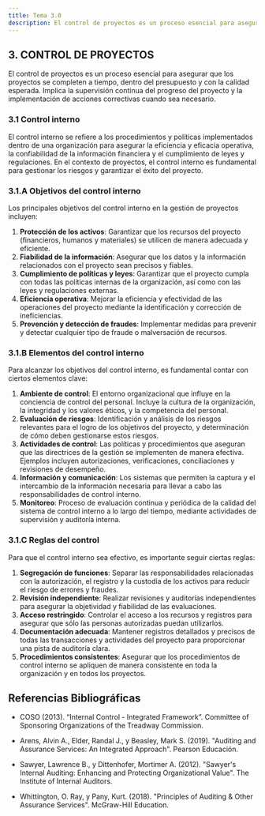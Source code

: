```yaml
---
title: Tema 3.0
description: El control de proyectos es un proceso esencial para asegurar que los proyectos se completen a tiempo, dentro del presupuesto y con la calidad esperada
---
```

## 3. CONTROL DE PROYECTOS

El control de proyectos es un proceso esencial para asegurar que los proyectos se completen a tiempo, dentro del presupuesto y con la calidad esperada. Implica la supervisión continua del progreso del proyecto y la implementación de acciones correctivas cuando sea necesario.

### 3.1 Control interno

El control interno se refiere a los procedimientos y políticas implementados dentro de una organización para asegurar la eficiencia y eficacia operativa, la confiabilidad de la información financiera y el cumplimiento de leyes y regulaciones. En el contexto de proyectos, el control interno es fundamental para gestionar los riesgos y garantizar el éxito del proyecto.

### 3.1.A Objetivos del control interno

Los principales objetivos del control interno en la gestión de proyectos incluyen:

1. **Protección de los activos**: Garantizar que los recursos del proyecto (financieros, humanos y materiales) se utilicen de manera adecuada y eficiente.
2. **Fiabilidad de la información**: Asegurar que los datos y la información relacionados con el proyecto sean precisos y fiables.
3. **Cumplimiento de políticas y leyes**: Garantizar que el proyecto cumpla con todas las políticas internas de la organización, así como con las leyes y regulaciones externas.
4. **Eficiencia operativa**: Mejorar la eficiencia y efectividad de las operaciones del proyecto mediante la identificación y corrección de ineficiencias.
5. **Prevención y detección de fraudes**: Implementar medidas para prevenir y detectar cualquier tipo de fraude o malversación de recursos.

### 3.1.B Elementos del control interno

Para alcanzar los objetivos del control interno, es fundamental contar con ciertos elementos clave:

1. **Ambiente de control**: El entorno organizacional que influye en la conciencia de control del personal. Incluye la cultura de la organización, la integridad y los valores éticos, y la competencia del personal.
2. **Evaluación de riesgos**: Identificación y análisis de los riesgos relevantes para el logro de los objetivos del proyecto, y determinación de cómo deben gestionarse estos riesgos.
3. **Actividades de control**: Las políticas y procedimientos que aseguran que las directrices de la gestión se implementen de manera efectiva. Ejemplos incluyen autorizaciones, verificaciones, conciliaciones y revisiones de desempeño.
4. **Información y comunicación**: Los sistemas que permiten la captura y el intercambio de la información necesaria para llevar a cabo las responsabilidades de control interno.
5. **Monitoreo**: Proceso de evaluación continua y periódica de la calidad del sistema de control interno a lo largo del tiempo, mediante actividades de supervisión y auditoría interna.

### 3.1.C Reglas del control

Para que el control interno sea efectivo, es importante seguir ciertas reglas:

1. **Segregación de funciones**: Separar las responsabilidades relacionadas con la autorización, el registro y la custodia de los activos para reducir el riesgo de errores y fraudes.
2. **Revisión independiente**: Realizar revisiones y auditorías independientes para asegurar la objetividad y fiabilidad de las evaluaciones.
3. **Acceso restringido**: Controlar el acceso a los recursos y registros para asegurar que sólo las personas autorizadas puedan utilizarlos.
4. **Documentación adecuada**: Mantener registros detallados y precisos de todas las transacciones y actividades del proyecto para proporcionar una pista de auditoría clara.
5. **Procedimientos consistentes**: Asegurar que los procedimientos de control interno se apliquen de manera consistente en toda la organización y en todos los proyectos.

## Referencias Bibliográficas

- COSO (2013). “Internal Control - Integrated Framework”. Committee of Sponsoring Organizations of the Treadway Commission.

- Arens, Alvin A., Elder, Randal J., y Beasley, Mark S. (2019). "Auditing and Assurance Services: An Integrated Approach". Pearson Educación.

- Sawyer, Lawrence B., y Dittenhofer, Mortimer A. (2012). "Sawyer's Internal Auditing: Enhancing and Protecting Organizational Value". The Institute of Internal Auditors.

- Whittington, O. Ray, y Pany, Kurt. (2018). "Principles of Auditing & Other Assurance Services". McGraw-Hill Education.